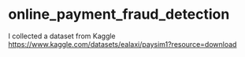 # online_payment_fraud_detection
I collected a dataset from Kaggle
https://www.kaggle.com/datasets/ealaxi/paysim1?resource=download
